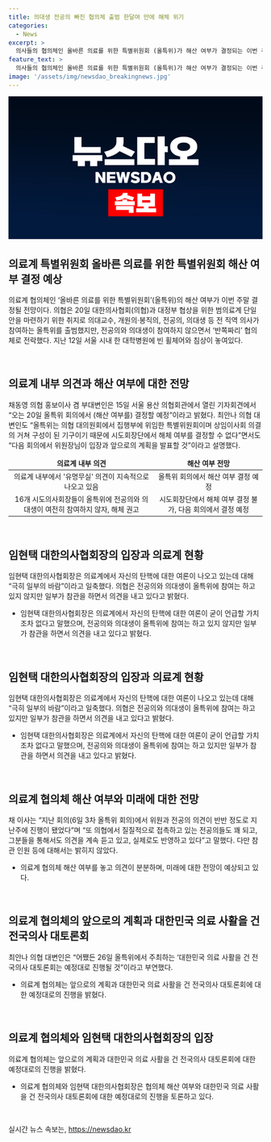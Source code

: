 ```yaml
---
title: 의대생 전공의 빠진 협의체 출범 한달여 만에 해체 위기
categories:
  - News
excerpt: >
  의사들의 협의체인 올바른 의료를 위한 특별위원회 (올특위)가 해산 여부가 결정되는 이번 주말에 대한 전망이다. 최근에는 전공의와 의대생의 참여 부재로 반쪽짜리 협의체로 인식받아, 해산 여부에 대한 논의가 계속되고 있다. 의협은 20일 회의를 통해 해산 여부를 결정할 예정이며, 시도의사회장들은 실질적인 결정에 대한 권고를 하고 있다. 이에 대한 대응으로 올특위 위원들의 의견을 반영하고 최종 결정을 내릴 예정이라 밝혔으며, 임현택 대한의사협회장은 의사들의 참여와 의견을 계속 듣고 반영할 것이라고 전했다.
feature_text: >
  의사들의 협의체인 올바른 의료를 위한 특별위원회 (올특위)가 해산 여부가 결정되는 이번 주말에 대한 전망이다. 최근에는 전공의와 의대생의 참여 부재로 반쪽짜리 협의체로 인식받아, 해산 여부에 대한 논의가 계속되고 있다. 의협은 20일 회의를 통해 해산 여부를 결정할 예정이며, 시도의사회장들은 실질적인 결정에 대한 권고를 하고 있다. 이에 대한 대응으로 올특위 위원들의 의견을 반영하고 최종 결정을 내릴 예정이라 밝혔으며, 임현택 대한의사협회장은 의사들의 참여와 의견을 계속 듣고 반영할 것이라고 전했다.
image: '/assets/img/newsdao_breakingnews.jpg'
---
```


<p><img src="/assets/img/newsdao_breakingnews.jpg" alt="pcversion 속보" /></p>

<h2 data-ke-size="size26"><b>의료계 특별위원회 올바른 의료를 위한 특별위원회 해산 여부 결정 예상</b></h2>

<p data-ke-size="size16">의료계 협의체인 ‘올바른 의료를 위한 특별위원회’(올특위)의 해산 여부가 이번 주말 결정될 전망이다. 의협은 20일 대한의사협회(의협)과 대정부 협상을 위한 범의료계 단일안을 마련하기 위한 취지로 의대교수, 개원의·봉직의, 전공의, 의대생 등 전 직역 의사가 참여하는 올특위를 출범했지만, 전공의와 의대생이 참여하지 않으면서 ‘반쪽짜리’ 협의체로 전락했다. 지난 12일 서울 시내 한 대학병원에 빈 휠체어와 침상이 놓여있다.</p>

<p data-ke-size="size16">&nbsp;</p>

<h2 data-ke-size="size24">의료계 내부 의견과 해산 여부에 대한 전망</h2>

<p data-ke-size="size16">채동영 의협 홍보이사 겸 부대변인은 15일 서울 용산 의협회관에서 열린 기자회견에서 “오는 20일 올특위 회의에서 (해산 여부를) 결정할 예정”이라고 밝혔다. 최안나 의협 대변인도 “올특위는 의협 대의원회에서 집행부에 위임한 특별위원회이며 상임이사회 의결의 거쳐 구성이 된 기구이기 때문에 시도회장단에서 해체 여부를 결정할 수 없다”면서도 “다음 회의에서 위원장님이 입장과 앞으로의 계획을 발표할 것”이라고 설명했다.</p>

<table>
<thead>
<tr>
<td style="text-align: center; height: 17px;"><b>의료계 내부 의견</b></td>
<td style="text-align: center; height: 17px;"><b>해산 여부 전망</b></td>
</tr>
</thead>
<tbody>
<tr>
    <td style="text-align: center; height: 17px;">의료계 내부에서 '유명무실' 의견이 지속적으로 나오고 있음</td>
    <td style="text-align: center; height: 17px;">올특위 회의에서 해산 여부 결정 예정</td>
</tr>
<tr>
    <td style="text-align: center; height: 17px;">16개 시도의사회장들이 올특위에 전공의와 의대생이 여전히 참여하지 않자, 해체 권고</td>
    <td style="text-align: center; height: 17px;">시도회장단에서 해체 여부 결정 불가, 다음 회의에서 결정 예정</td>
</tr>
</tbody>
</table>

<p data-ke-size="size16">&nbsp;</p>

<h2 data-ke-size="size24">임현택 대한의사협회장의 입장과 의료계 현황</h2>

<p data-ke-size="size16">임현택 대한의사협회장은 의료계에서 자신의 탄핵에 대한 여론이 나오고 있는데 대해 “극히 일부의 바람”이라고 일축했다. 의협은 전공의와 의대생이 올특위에 참여는 하고 있지 않지만 일부가 참관을 하면서 의견을 내고 있다고 밝혔다.</p>

<ul>
<li>임현택 대한의사협회장은 의료계에서 자신의 탄핵에 대한 여론이 굳이 언급할 가치조차 없다고 말했으며, 전공의와 의대생이 올특위에 참여는 하고 있지 않지만 일부가 참관을 하면서 의견을 내고 있다고 밝혔다.</li>
</ul>

<p data-ke-size="size16">&nbsp;</p>

<h2 data-ke-size="size24">임현택 대한의사협회장의 입장과 의료계 현황</h2>

<p data-ke-size="size16">임현택 대한의사협회장은 의료계에서 자신의 탄핵에 대한 여론이 나오고 있는데 대해 “극히 일부의 바람”이라고 일축했다. 의협은 전공의와 의대생이 올특위에 참여는 하고 있지만 일부가 참관을 하면서 의견을 내고 있다고 밝혔다.</p>

<ul>
<li>임현택 대한의사협회장은 의료계에서 자신의 탄핵에 대한 여론이 굳이 언급할 가치조차 없다고 말했으며, 전공의와 의대생이 올특위에 참여는 하고 있지만 일부가 참관을 하면서 의견을 내고 있다고 밝혔다.</li>
</ul>

<p data-ke-size="size16">&nbsp;</p>

<h2 data-ke-size="size24"><b>의료계 협의체 해산 여부와 미래에 대한 전망</b></h2>

<p data-ke-size="size16">채 이사는 “지난 회의(6일 3차 올특위 회의)에서 위원과 전공의 의견이 반반 정도로 지난주에 진행이 됐었다”며 “또 의협에서 질질적으로 접촉하고 있는 전공의들도 꽤 되고, 그분들을 통해서도 의견을 계속 듣고 있고, 실제로도 반영하고 있다”고 말했다. 다만 참관 인원 등에 대해서는 밝히지 않았다.</p>

<ul>
<li>의료계 협의체 해산 여부를 놓고 의견이 분분하며, 미래에 대한 전망이 예상되고 있다.</li>
</ul>

<p data-ke-size="size16">&nbsp;</p>

<h2 data-ke-size="size24">의료계 협의체의 앞으로의 계획과 대한민국 의료 사활을 건 전국의사 대토론회</h2>

<p data-ke-size="size16">최안나 의협 대변인은 “어쨌든 26일 올특위에서 주최하는 ‘대한민국 의료 사활을 건 전국의사 대토론회는 예정대로 진행될 것”이라고 부연했다.</p>

<ul>
<li>의료계 협의체는 앞으로의 계획과 대한민국 의료 사활을 건 전국의사 대토론회에 대한 예정대로의 진행을 밝혔다.</li>
</ul>

<p data-ke-size="size16">&nbsp;</p>

<h2 data-ke-size="size24"><b>의료계 협의체와 임현택 대한의사협회장의 입장</b></h2>

<p data-ke-size="size16">의료계 협의체는 앞으로의 계획과 대한민국 의료 사활을 건 전국의사 대토론회에 대한 예정대로의 진행을 밝혔다.</p>

<ul>
<li>의료계 협의체와 임현택 대한의사협회장은 협의체 해산 여부와 대한민국 의료 사활을 건 전국의사 대토론회에 대한 예정대로의 진행을 토론하고 있다.</li>
</ul>

<p data-ke-size="size16">&nbsp;</p>
실시간 뉴스 속보는, <a href="https://newsdao.kr" rel="dofollow">https://newsdao.kr</a>


